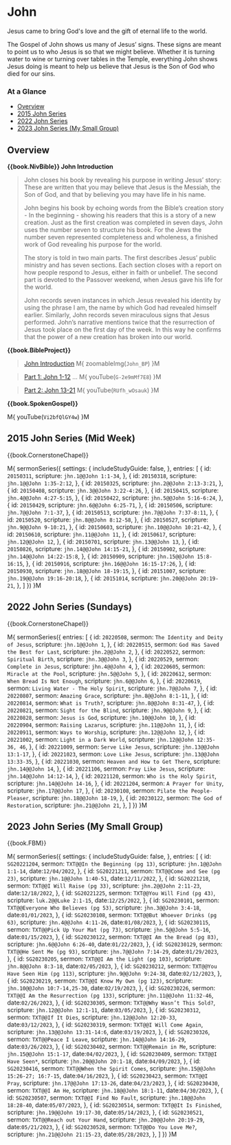 # John

Jesus came to bring God's love and the gift of eternal life to the world.

The Gospel of John shows us many of Jesus’ signs. These signs are
meant to point us to who Jesus is so that we might believe. Whether it
is turning water to wine or turning over tables in the Temple,
everything John shows Jesus doing is meant to help us believe that
Jesus is the Son of God who died for our sins.


### At a Glance

- [Overview](#overview)
- [2015 John Series](#2015-john-series-mid-week)
- [2022 John Series](#2022-john-series-sundays)
- [2023 John Series (My Small Group)](#2023-john-series-my-small-group)


## Overview

**{{book.NivBible}} John Introduction**

> John closes his book by revealing his purpose in writing Jesus’ story:
> These are written that you may believe that Jesus is the Messiah, the
> Son of God, and that by believing you may have life in his name.
> 
> John begins his book by echoing words from the Bible’s creation
> story - In the beginning - showing his readers that this is a story of a
> new creation. Just as the first creation was completed in seven days,
> John uses the number seven to structure his book. For the Jews the
> number seven represented completeness and wholeness, a finished work
> of God revealing his purpose for the world.
> 
> The story is told in two main parts. The first describes Jesus’ public
> ministry and has seven sections. Each section closes with a report on
> how people respond to Jesus, either in faith or unbelief. The second
> part is devoted to the Passover weekend, when Jesus gave his life for
> the world.
> 
> John records seven instances in which Jesus revealed his identity by
> using the phrase I am, the name by which God had revealed himself
> earlier. Similarly, John records seven miraculous signs that Jesus
> performed. John’s narrative mentions twice that the resurrection of
> Jesus took place on the first day of the week. In this way he confirms
> that the power of a new creation has broken into our world.


**{{book.BibleProject}}**

> [John Introduction](https://bibleproject.com/explore/video/john/)
M{ zoomableImg(`John_BP`) }M

> [Part 1: John 1-12](https://bibleproject.com/explore/video/john-1-12/) ...
M{ youTube(`G-2e9mMf7E8`) }M

> [Part 2: John 13-21](https://bibleproject.com/explore/video/john-13-21/)
M{ youTube(`RUfh_wOsauk`) }M



**{{book.SpokenGospel}}**

M{ youTube(`Vi2bfQlGY4w`) }M



## 2015 John Series (Mid Week)

{{book.CornerstoneChapel}}

M{ sermonSeries({
  settings: {
    includeStudyGuide: false,
  },
  entries: [
    { id: `20150311`, scripture: `jhn.1@@John 1:1-34`,       },
    { id: `20150318`, scripture: `jhn.1@@John 1:35-2:12`,    },
    { id: `20150325`, scripture: `jhn.2@@John 2:13-3:21`,    },
    { id: `20150408`, scripture: `jhn.3@@John 3:22-4:26`,    },
    { id: `20150415`, scripture: `jhn.4@@John 4:27-5:15`,    },
    { id: `20150422`, scripture: `jhn.5@@John 5:16-6:24`,    },
    { id: `20150429`, scripture: `jhn.6@@John 6:25-71`,      },
    { id: `20150506`, scripture: `jhn.7@@John 7:1-37`,       },
    { id: `20150513`, scripture: `jhn.7@@John 7:37-8:11`,    },
    { id: `20150520`, scripture: `jhn.8@@John 8:12-58`,      },
    { id: `20150527`, scripture: `jhn.9@@John 9-10:21`,      },
    { id: `20150603`, scripture: `jhn.10@@John 10:21-42`,    },
    { id: `20150610`, scripture: `jhn.11@@John 11`,          },
    { id: `20150617`, scripture: `jhn.12@@John 12`,          },
    { id: `20150701`, scripture: `jhn.13@@John 13`,          },
    { id: `20150826`, scripture: `jhn.14@@John 14:15-21`,    },
    { id: `20150902`, scripture: `jhn.14@@John 14:22-15:8`,  },
    { id: `20150909`, scripture: `jhn.15@@John 15:8-16:15`,  },
    { id: `20150916`, scripture: `jhn.16@@John 16:15-17:26`, },
    { id: `20150930`, scripture: `jhn.18@@John 18-19:15`,    },
    { id: `20151007`, scripture: `jhn.19@@John 19:16-20:18`, },
    { id: `20151014`, scripture: `jhn.20@@John 20:19-21`,    },
  ]
}) }M


## 2022 John Series (Sundays)

{{book.CornerstoneChapel}}

M{ sermonSeries({
  entries: [
    { id: `20220508`, sermon: `The Identity and Deity of Jesus`, scripture: `jhn.1@@John 1`,             },
    { id: `20220515`, sermon: `God Has Saved the Best for Last`, scripture: `jhn.2@@John 2`,             },
    { id: `20220522`, sermon: `Spiritual Birth`,                 scripture: `jhn.3@@John 3`,             },
    { id: `20220529`, sermon: `Complete in Jesus`,               scripture: `jhn.4@@John 4`,             },
    { id: `20220605`, sermon: `Miracle at the Pool`,             scripture: `jhn.5@@John 5`,             },
    { id: `20220612`, sermon: `When Bread Is Not Enough`,        scripture: `jhn.6@@John 6`,             },
    { id: `20220619`, sermon: `Living Water - The Holy Spirit`,  scripture: `jhn.7@@John 7`,             },
    { id: `20220807`, sermon: `Amazing Grace`,                   scripture: `jhn.8@@John 8:1-11`,        },
    { id: `20220814`, sermon: `What is Truth?`,                  scripture: `jhn.8@@John 8:31-47`,       },
    { id: `20220821`, sermon: `Sight for the Blind`,             scripture: `jhn.9@@John 9`,             },
    { id: `20220828`, sermon: `Jesus is God`,                    scripture: `jhn.10@@John 10`,           },
    { id: `20220904`, sermon: `Raising Lazarus`,                 scripture: `jhn.11@@John 11`,           },
    { id: `20220911`, sermon: `Ways to Worship`,                 scripture: `jhn.12@@John 12`,           },
    { id: `20221002`, sermon: `Light in a Dark World`,           scripture: `jhn.12@@John 12:35-36, 46`, },
    { id: `20221009`, sermon: `Serve Like Jesus`,                scripture: `jhn.13@@John 13:1-17`,      },
    { id: `20221023`, sermon: `Love Like Jesus`,                 scripture: `jhn.13@@John 13:33-35`,     },
    { id: `20221030`, sermon: `Heaven and How to Get There`,     scripture: `jhn.14@@John 14`,           },
    { id: `20221106`, sermon: `Pray Like Jesus`,                 scripture: `jhn.14@@John 14:12-14`,     },
    { id: `20221120`, sermon: `Who is the Holy Spirit`,          scripture: `jhn.14@@John 14-16`,        },
    { id: `20221204`, sermon: `A Prayer for Unity`,              scripture: `jhn.17@@John 17`,           },
    { id: `20230108`, sermon: `Pilate the People-Pleaser`,       scripture: `jhn.18@@John 18-19`,        },
    { id: `20230122`, sermon: `The God of Restoration`,          scripture: `jhn.21@@John 21`,           },
  ]
}) }M



## 2023 John Series (My Small Group)

{{book.FBM}}

M{ sermonSeries({
  settings: {
    includeStudyGuide: false,
  },
  entries: [
    { id: `SG20221204`, sermon: `TXT@@In the Beginning (pg 13)`,       scripture: `jhn.1@@John 1:1-14`,             date:`12/04/2022`, },
    { id: `SG20221211`, sermon: `TXT@@Come and See (pg 23)`,           scripture: `jhn.1@@John 1:40-51`,            date:`12/11/2022`, },
    { id: `SG20221218`, sermon: `TXT@@I Will Raise (pg 33)`,           scripture: `jhn.2@@John 2:11-23`,            date:`12/18/2022`, },
    { id: `SG20221225`, sermon: `TXT@@You Will Find (pg 43)`,          scripture: `luk.2@@Luke 2:1-15`,             date:`12/25/2022`, },
    { id: `SG20230101`, sermon: `TXT@@Everyone Who Believes (pg 53)`,  scripture: `jhn.3@@John 3:4-18`,             date:`01/01/2023`, },
    { id: `SG20230108`, sermon: `TXT@@But Whoever Drinks (pg 63)`,     scripture: `jhn.4@@John 4:11-26`,            date:`01/08/2023`, },
    { id: `SG20230115`, sermon: `TXT@@Pick Up Your Mat (pg 73)`,       scripture: `jhn.5@@John 5:5-16`,             date:`01/15/2023`, },
    { id: `SG20230122`, sermon: `TXT@@I Am the Bread (pg 83)`,         scripture: `jhn.6@@John 6:26-40`,            date:`01/22/2023`, },
    { id: `SG20230129`, sermon: `TXT@@He Sent Me (pg 93)`,             scripture: `jhn.7@@John 7:14-29`,            date:`01/29/2023`, },
    { id: `SG20230205`, sermon: `TXT@@I Am the Light (pg 103)`,        scripture: `jhn.8@@John 8:3-18`,             date:`02/05/2023`, },
    { id: `SG20230212`, sermon: `TXT@@You Have Seen Him (pg 113)`,     scripture: `jhn.9@@John 9:24-38`,            date:`02/12/2023`, },
    { id: `SG20230219`, sermon: `TXT@@I Know My Own (pg 123)`,         scripture: `jhn.10@@John 10:7-14,25-30`,     date:`02/19/2023`, },
    { id: `SG20230226`, sermon: `TXT@@I Am the Resurrection (pg 133)`, scripture: `jhn.11@@John 11:32-46`,          date:`02/26/2023`, },
    { id: `SG20230305`, sermon: `TXT@@Why Wasn’t This Sold?`,          scripture: `jhn.12@@John 12:1-11`,           date:`03/05/2023`, },
    { id: `SG20230312`, sermon: `TXT@@If It Dies`,                     scripture: `jhn.12@@John 12:20-33`,          date:`03/12/2023`, },
    { id: `SG20230319`, sermon: `TXT@@I Will Come Again`,              scripture: `jhn.13@@John 13:31-14:6`,        date:`03/19/2023`, },
    { id: `SG20230326`, sermon: `TXT@@Peace I Leave`,                  scripture: `jhn.14@@John 14:16-29`,          date:`03/26/2023`, },
    { id: `SG20230402`, sermon: `TXT@@Remain in Me`,                   scripture: `jhn.15@@John 15:1-17`,           date:`04/02/2023`, },
    { id: `SG20230409`, sermon: `TXT@@I Have Seen*`,                   scripture: `jhn.20@@John 20:1-18`,           date:`04/09/2023`, },
    { id: `SG20230416`, sermon: `TXT@@When the Spirit Comes`,          scripture: `jhn.15@@John 15:26-27; 16:7-15`, date:`04/16/2023`, },
    { id: `SG20230423`, sermon: `TXT@@I Pray`,                         scripture: `jhn.17@@John 17:13-26`,          date:`04/23/2023`, },
    { id: `SG20230430`, sermon: `TXT@@I Am He`,                        scripture: `jhn.18@@John 18:1-11`,           date:`04/30/2023`, },
    { id: `SG20230507`, sermon: `TXT@@I Find No Fault`,                scripture: `jhn.18@@John 18:28-40`,          date:`05/07/2023`, },
    { id: `SG20230514`, sermon: `TXT@@It Is Finished`,                 scripture: `jhn.19@@John 19:17-30`,          date:`05/14/2023`, },
    { id: `SG20230521`, sermon: `TXT@@Reach out Your Hand`,            scripture: `jhn.20@@John 20:19-29`,          date:`05/21/2023`, },
    { id: `SG20230528`, sermon: `TXT@@Do You Love Me?`,                scripture: `jhn.21@@John 21:15-23`,          date:`05/28/2023`, },
  ]
}) }M
